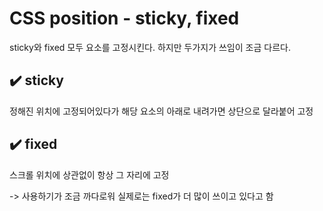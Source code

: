 # CSS position - sticky, fixed

sticky와 fixed 모두 요소를 고정시킨다.
하지만 두가지가 쓰임이 조금 다르다.

## :heavy_check_mark: sticky
정해진 위치에 고정되어있다가 해당 요소의 아래로 내려가면 상단으로 달라붙어 고정     

## :heavy_check_mark: fixed
스크롤 위치에 상관없이 항상 그 자리에 고정

-> 사용하기가 조금 까다로워 실제로는 fixed가 더 많이 쓰이고 있다고 함